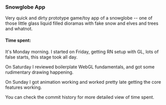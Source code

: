 




### Snowglobe App


Very quick and dirty prototype game/toy app of a snowglobe -- one of those little glass liquid filled dioramas with fake snow and elves and trees and whatnot.

####  Time spent:  

It's Monday morning.  I started on Friday, getting RN setup with GL, lots of false starts, this stage took all day.

On Saturday I reviewed boilerplate WebGL fundamentals, and got some rudimentary drawing happening.

On Sunday I got animation working and worked pretty late getting the core features working.  

You can check the commit history for more detailed view of time spent.
